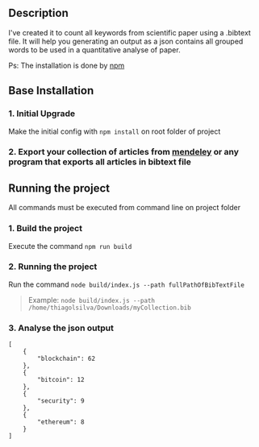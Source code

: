 ## Description
I've created it to count all keywords from scientific paper using a .bibtext file.
It will help you generating an output as a json contains all grouped words to be used in a quantitative analyse of paper.

Ps: The installation is done by [npm](https://www.npmjs.com/)

## Base Installation

### 1. Initial Upgrade
Make the initial config with `npm install` on root folder of project

### 2. Export your collection of articles from [mendeley](https://blog.mendeley.com/tag/bibtex/) or any program that exports all articles in bibtext file

## Running the project
All commands must be executed from command line on project folder

### 1. Build the project
Execute the command `npm run build`

### 2. Running the project
Run the command `node build/index.js --path fullPathOfBibTextFile`
> Example:
`node build/index.js --path /home/thiagolsilva/Downloads/myCollection.bib`

### 3. Analyse the json output
```
[
    {
        "blockchain": 62
    },
    {
        "bitcoin": 12
    },
    {
        "security": 9
    },
    {
        "ethereum": 8
    }
]
```
